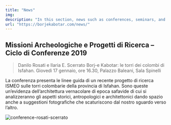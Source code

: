 ```yaml
---
title: "News"
img: 
description: "In this section, news such as conferences, seminars, and survey campaigns planned for the Borj-e Kabotar project will be published"
url: "https://borjekabotar.com/news/"
---
```


## Missioni Archeologiche e Progetti di Ricerca – Ciclo di Conferenze 2019

> Danilo Rosati e Ilaria E. Scerrato
> Borj-e Kabotar: le torri dei colombi di Isfahan.
> Giovedì 17 gennaio, ore 16.30, Palazzo Baleani, Sala Spinelli

La conferenza presenta le linee guida di un recente progetto di ricerca ISMEO sulle torri colombarie della provincia di Isfahan. Sono queste un’evidenza dell’architettura vernacolare di epoca safavide di cui si analizzeranno gli aspetti storici, antropologici e architettonici dando spazio anche a suggestioni fotografiche che scaturiscono dal nostro sguardo verso l’altro.

![conference-rosati-scerrato](../../images/ismeo-conferenza-rosati-scerrato.jpeg)
